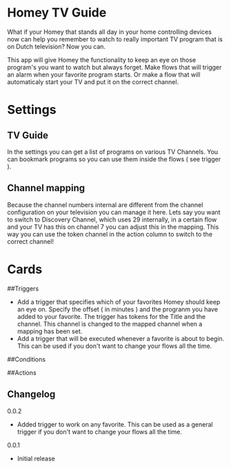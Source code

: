 # Homey TV Guide

What if your Homey that stands all day in your home controlling devices now can help you remember to watch to really important
TV program that is on Dutch television? Now you can.

This app will give Homey the functionality to keep an eye on those program's you want to watch but always forget. Make flows 
that will trigger an alarm when your favorite program starts. Or make a flow that will automaticaly start your TV and put it on the correct channel. 

# Settings

## TV Guide

In the settings you can get a list of programs on various TV Channels. You can bookmark 
programs so you can use them inside the flows ( see trigger ). 

## Channel mapping

Because the channel numbers internal are different from the channel configuration on your television you can manage it here. Lets say you want to switch to Discovery Channel, which uses 29 internally, in a certain flow and your TV has this on channel 7 you can adjust this in the mapping. This way you can use the token channel in the 
action column to switch to the correct channel!


# Cards

##Triggers

- Add a trigger that specifies which of your favorites Homey should keep an eye on. Specify the offset ( in minutes ) and the progranm you have added to your favorite.
  The trigger has tokens for the Title and the channel. This channel is changed to the mapped channel when a mapping has been set.
- Add a trigger that will be executed whenever a favorite is about to begin. This can be used if you don't want to change your flows all the time.

##Conditions

##Actions

## Changelog

0.0.2
* Added trigger to work on any favorite. This can be used as a general trigger if you don't want to change your flows all the time.

0.0.1
* Initial release
